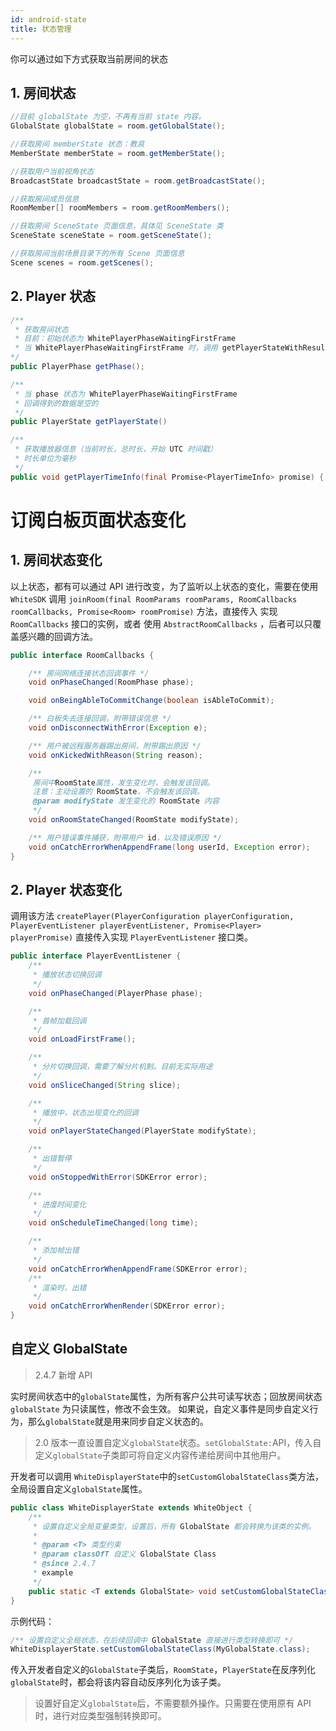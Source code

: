 ```yaml
---
id: android-state
title: 状态管理
---
```


你可以通过如下方式获取当前房间的状态

## 1. 房间状态

```java
//目前 globalState 为空，不再有当前 state 内容。
GlobalState globalState = room.getGlobalState();

//获取房间 memberState 状态：教具
MemberState memberState = room.getMemberState();

//获取用户当前视角状态
BroadcastState broadcastState = room.getBroadcastState();

//获取房间成员信息
RoomMember[] roomMembers = room.getRoomMembers();

//获取房间 SceneState 页面信息，具体见 SceneState 类
SceneState sceneState = room.getSceneState();

//获取房间当前场景目录下的所有 Scene 页面信息
Scene scenes = room.getScenes();
```

## 2. Player 状态

```Java
/**
 * 获取房间状态
 * 目前：初始状态为 WhitePlayerPhaseWaitingFirstFrame
 * 当 WhitePlayerPhaseWaitingFirstFrame 时，调用 getPlayerStateWithResult 返回值可能为空。
*/
public PlayerPhase getPhase();

/**
 * 当 phase 状态为 WhitePlayerPhaseWaitingFirstFrame
 * 回调得到的数据是空的
 */
public PlayerState getPlayerState()

/** 
 * 获取播放器信息（当前时长，总时长，开始 UTC 时间戳）
 * 时长单位为毫秒
 */
public void getPlayerTimeInfo(final Promise<PlayerTimeInfo> promise) {
```

# 订阅白板页面状态变化

## 1. 房间状态变化

以上状态，都有可以通过 API 进行改变，为了监听以上状态的变化，需要在使用 `WhiteSDK` 调用 `joinRoom(final RoomParams roomParams, RoomCallbacks roomCallbacks, Promise<Room> roomPromise)` 方法，直接传入 实现 `RoomCallbacks` 接口的实例，或者 使用 `AbstractRoomCallbacks` ，后者可以只覆盖感兴趣的回调方法。

```java
public interface RoomCallbacks {

    /** 房间网络连接状态回调事件 */
    void onPhaseChanged(RoomPhase phase);

    void onBeingAbleToCommitChange(boolean isAbleToCommit);

    /** 白板失去连接回调，附带错误信息 */
    void onDisconnectWithError(Exception e);

    /** 用户被远程服务器踢出房间，附带踢出原因 */
    void onKickedWithReason(String reason);

    /**
     房间中RoomState属性，发生变化时，会触发该回调。
     注意：主动设置的 RoomState，不会触发该回调。
     @param modifyState 发生变化的 RoomState 内容
     */
    void onRoomStateChanged(RoomState modifyState);

    /** 用户错误事件捕获，附带用户 id，以及错误原因 */
    void onCatchErrorWhenAppendFrame(long userId, Exception error);
}
```

## 2. Player 状态变化

调用该方法 `createPlayer(PlayerConfiguration playerConfiguration, PlayerEventListener playerEventListener, Promise<Player> playerPromise)` 直接传入实现 `PlayerEventListener` 接口类。

```Java
public interface PlayerEventListener {
    /**
     * 播放状态切换回调
     */
    void onPhaseChanged(PlayerPhase phase);

    /**
     * 首帧加载回调
     */
    void onLoadFirstFrame();

    /**
     * 分片切换回调，需要了解分片机制。目前无实际用途
     */
    void onSliceChanged(String slice);

    /**
     * 播放中，状态出现变化的回调
     */
    void onPlayerStateChanged(PlayerState modifyState);

    /**
     * 出错暂停
     */
    void onStoppedWithError(SDKError error);

    /**
     * 进度时间变化
     */
    void onScheduleTimeChanged(long time);

    /**
     * 添加帧出错
     */
    void onCatchErrorWhenAppendFrame(SDKError error);
    /**
     * 渲染时，出错
     */
    void onCatchErrorWhenRender(SDKError error);
}
```

## 自定义 GlobalState<span class="anchor" id="globalstate">

> 2.4.7 新增 API

实时房间状态中的`globalState`属性，为所有客户公共可读写状态；回放房间状态 `globalState` 为只读属性，修改不会生效。
如果说，自定义事件是同步自定义行为，那么`globalState`就是用来同步自定义状态的。

>2.0 版本一直设置自定义`globalState`状态。`setGlobalState:`API，传入自定义`globalState`子类即可将自定义内容传递给房间中其他用户。

开发者可以调用 `WhiteDisplayerState`中的`setCustomGlobalStateClass`类方法，全局设置自定义`globalState`属性。

```Java
public class WhiteDisplayerState extends WhiteObject {
    /**
     * 设置自定义全局变量类型，设置后，所有 GlobalState 都会转换为该类的实例。
     *
     * @param <T> 类型约束
     * @param classOfT 自定义 GlobalState Class
     * @since 2.4.7
     * example 
     */
    public static <T extends GlobalState> void setCustomGlobalStateClass(Class<T> classOfT);
}
```

示例代码：

```Java
/** 设置自定义全局状态，在后续回调中 GlobalState 直接进行类型转换即可 */
WhiteDisplayerState.setCustomGlobalStateClass(MyGlobalState.class);
```

传入开发者自定义的`GlobalState`子类后，`RoomState`，`PlayerState`在反序列化`globalState`时，都会将该内容自动反序列化为该子类。

>设置好自定义`globalState`后，不需要额外操作。只需要在使用原有 API 时，进行对应类型强制转换即可。